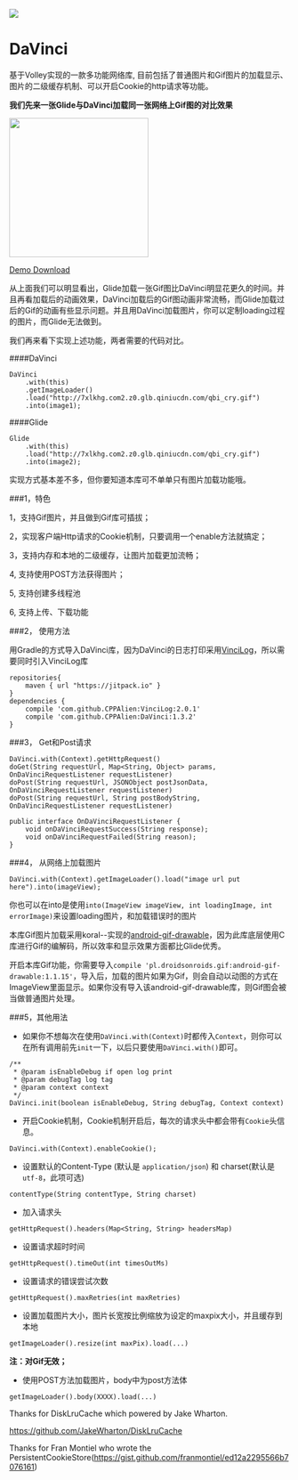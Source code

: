 [![](https://jitpack.io/v/CPPAlien/DaVinci.svg)](https://jitpack.io/#CPPAlien/DaVinci)
# DaVinci
基于Volley实现的一款多功能网络库, 目前包括了普通图片和Gif图片的加载显示、图片的二级缓存机制、可以开启Cookie的http请求等功能。

**我们先来一张Glide与DaVinci加载同一张网络上Gif图的对比效果**

<div class='row'>
    <img src='http://7xq276.com2.z0.glb.qiniucdn.com/davinci.gif' width="250px"/>
</div>

[Demo Download](http://7xq276.com2.z0.glb.qiniucdn.com/davinci_demo.apk)

从上面我们可以明显看出，Glide加载一张Gif图比DaVinci明显花更久的时间。并且再看加载后的动画效果，DaVinci加载后的Gif图动画非常流畅，而Glide加载过后的Gif的动画有些显示问题。并且用DaVinci加载图片，你可以定制loading过程的图片，而Glide无法做到。

我们再来看下实现上述功能，两者需要的代码对比。

####DaVinci
```
DaVinci
	.with(this)
	.getImageLoader()
	.load("http://7xlkhg.com2.z0.glb.qiniucdn.com/qbi_cry.gif")
	.into(image1);
```

####Glide
```
Glide
	.with(this)
	.load("http://7xlkhg.com2.z0.glb.qiniucdn.com/qbi_cry.gif")
	.into(image2);
```

实现方式基本差不多，但你要知道本库可不单单只有图片加载功能哦。


###1，特色

1，支持Gif图片，并且做到Gif库可插拔；

2，实现客户端Http请求的Cookie机制，只要调用一个enable方法就搞定；

3，支持内存和本地的二级缓存，让图片加载更加流畅；

4, 支持使用POST方法获得图片；

5, 支持创建多线程池

6, 支持上传、下载功能

###2， 使用方法

用Gradle的方式导入DaVinci库，因为DaVinci的日志打印采用[VinciLog](https://github.com/CPPAlien/VinciLog)，所以需要同时引入VinciLog库

```
repositories{
    maven { url "https://jitpack.io" }
}
dependencies {
	compile 'com.github.CPPAlien:VinciLog:2.0.1'
    compile 'com.github.CPPAlien:DaVinci:1.3.2'
}
```

###3， Get和Post请求
```
DaVinci.with(Context).getHttpRequest()
doGet(String requestUrl, Map<String, Object> params, OnDaVinciRequestListener requestListener)
doPost(String requestUrl, JSONObject postJsonData, OnDaVinciRequestListener requestListener)
doPost(String requestUrl, String postBodyString, OnDaVinciRequestListener requestListener)

public interface OnDaVinciRequestListener {
    void onDaVinciRequestSuccess(String response);
    void onDaVinciRequestFailed(String reason);
}
```

###4， 从网络上加载图片
```
DaVinci.with(Context).getImageLoader().load("image url put here").into(imageView);
```

你也可以在into是使用`into(ImageView imageView, int loadingImage, int errorImage)`来设置loading图片，和加载错误时的图片

本库Gif图片加载采用koral--实现的[android-gif-drawable](https://github.com/koral--/android-gif-drawable)，因为此库底层使用C库进行Gif的编解码，所以效率和显示效果方面都比Glide优秀。

开启本库Gif功能，你需要导入`compile 'pl.droidsonroids.gif:android-gif-drawable:1.1.15'`，导入后，加载的图片如果为Gif，则会自动以动图的方式在ImageView里面显示。如果你没有导入该android-gif-drawable库，则Gif图会被当做普通图片处理。

###5，其他用法

* 如果你不想每次在使用`DaVinci.with(Context)`时都传入`Context`，则你可以在所有调用前先`init`一下，以后只要使用`DaVinci.with()`即可。
```
/**
 * @param isEnableDebug if open log print
 * @param debugTag log tag
 * @param context context
 */
DaVinci.init(boolean isEnableDebug, String debugTag, Context context)
```

* 开启Cookie机制，Cookie机制开启后，每次的请求头中都会带有`Cookie`头信息。
```
DaVinci.with(Context).enableCookie();
```
* 设置默认的Content-Type (默认是 `application/json`) 和 charset(默认是 `utf-8`，此项可选)
```
contentType(String contentType, String charset)
```
* 加入请求头
```
getHttpRequest().headers(Map<String, String> headersMap)
```
* 设置请求超时时间
```
getHttpRequest().timeOut(int timesOutMs)
```

* 设置请求的错误尝试次数
```
getHttpRequest().maxRetries(int maxRetries)
```
* 设置加载图片大小，图片长宽按比例缩放为设定的maxpix大小，并且缓存到本地
```
getImageLoader().resize(int maxPix).load(...)
```
**注：对Gif无效；**

* 使用POST方法加载图片，body中为post方法体
```
getImageLoader().body(XXXX).load(...)
```

Thanks for DiskLruCache which powered by Jake Wharton.

https://github.com/JakeWharton/DiskLruCache

Thanks for Fran Montiel who wrote the PersistentCookieStore(https://gist.github.com/franmontiel/ed12a2295566b7076161)
